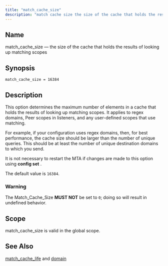 ```yaml
---
title: "match_cache_size"
description: "match cache size the size of the cache that holds the results of looking up matching scopes match cache size 16384 This option determines the maximum number of elements in a cache that holds the results of looking up matching scopes It applies to regex domains Peer scopes in listeners..."
---
```


<a name="conf.ref.match_cache_size"></a> 
## Name

match_cache_size — the size of the cache that holds the results of looking up matching scopes

## Synopsis

`match_cache_size = 16384`

<a name="idp25173056"></a> 
## Description

This option determines the maximum number of elements in a cache that holds the results of looking up matching scopes. It applies to regex domains, Peer scopes in listeners, and any user-defined scopes that use matching.

For example, if your configuration uses regex domains, then, for best performance, the cache size should be larger than the number of unique queries. This should be at least the number of unique destination domains to which you send.

It is not necessary to restart the MTA if changes are made to this option using **config set** .

The default value is `16384`.

### Warning

The Match_Cache_Size **MUST NOT**     be set to `0`; doing so will result in undefined behavior.

<a name="idp25179808"></a> 
## Scope

match_cache_size is valid in the global scope.

<a name="idp25181648"></a> 
## See Also

[match_cache_life](/momentum/4/config/ref-match-cache-life) and [domain](/momentum/4/config/ref-domain)